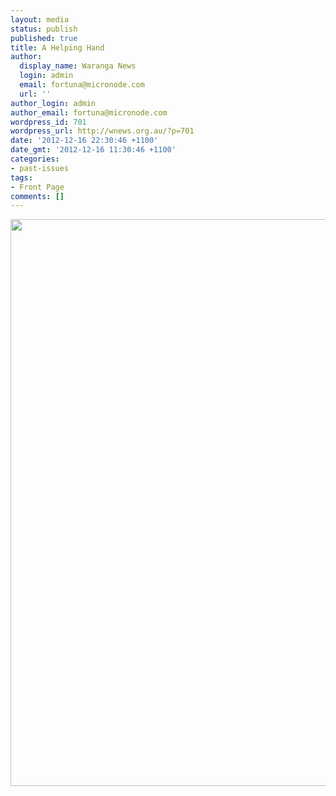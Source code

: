 ```yaml
---
layout: media
status: publish
published: true
title: A Helping Hand
author:
  display_name: Waranga News
  login: admin
  email: fortuna@micronode.com
  url: ''
author_login: admin
author_email: fortuna@micronode.com
wordpress_id: 701
wordpress_url: http://wnews.org.au/?p=701
date: '2012-12-16 22:30:46 +1100'
date_gmt: '2012-12-16 11:30:46 +1100'
categories:
- past-issues
tags:
- Front Page
comments: []
---
```


<a href="{{ site.url }}/images/2012/12/frontpage-20121213.pdf"><img class="alignnone size-full wp-image-699" title="Front Page - December 13, 2012" alt="" src="{{ site.url }}/images/2012/12/frontpage-20121213.png" width="624" height="907" /></a>
